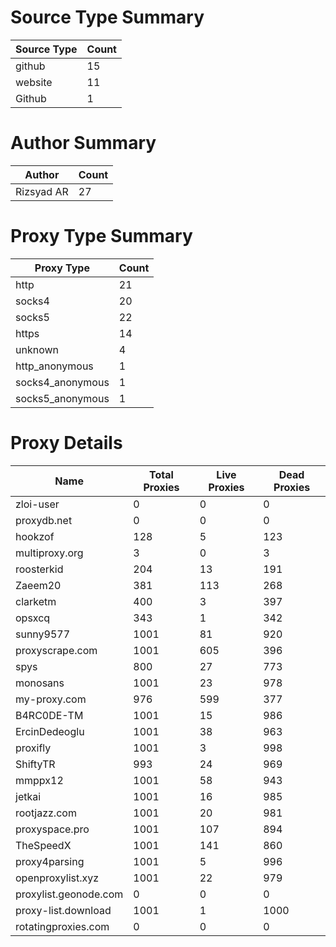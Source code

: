 # Source Type Summary

| Source Type | Count |
|-------------|-------|
| github | 15 |
| website | 11 |
| Github | 1 |


# Author Summary

| Author | Count |
|--------|-------|
| Rizsyad AR | 27 |


# Proxy Type Summary

| Proxy Type | Count |
|------------|-------|
| http | 21 |
| socks4 | 20 |
| socks5 | 22 |
| https | 14 |
| unknown | 4 |
| http_anonymous | 1 |
| socks4_anonymous | 1 |
| socks5_anonymous | 1 |


# Proxy Details

| Name | Total Proxies | Live Proxies | Dead Proxies |
|------|---------------|--------------|---------------|
| zloi-user | 0 | 0 | 0 |
| proxydb.net | 0 | 0 | 0 |
| hookzof | 128 | 5 | 123 |
| multiproxy.org | 3 | 0 | 3 |
| roosterkid | 204 | 13 | 191 |
| Zaeem20 | 381 | 113 | 268 |
| clarketm | 400 | 3 | 397 |
| opsxcq | 343 | 1 | 342 |
| sunny9577 | 1001 | 81 | 920 |
| proxyscrape.com | 1001 | 605 | 396 |
| spys | 800 | 27 | 773 |
| monosans | 1001 | 23 | 978 |
| my-proxy.com | 976 | 599 | 377 |
| B4RC0DE-TM | 1001 | 15 | 986 |
| ErcinDedeoglu | 1001 | 38 | 963 |
| proxifly | 1001 | 3 | 998 |
| ShiftyTR | 993 | 24 | 969 |
| mmppx12 | 1001 | 58 | 943 |
| jetkai | 1001 | 16 | 985 |
| rootjazz.com | 1001 | 20 | 981 |
| proxyspace.pro | 1001 | 107 | 894 |
| TheSpeedX | 1001 | 141 | 860 |
| proxy4parsing | 1001 | 5 | 996 |
| openproxylist.xyz | 1001 | 22 | 979 |
| proxylist.geonode.com | 0 | 0 | 0 |
| proxy-list.download | 1001 | 1 | 1000 |
| rotatingproxies.com | 0 | 0 | 0 |
